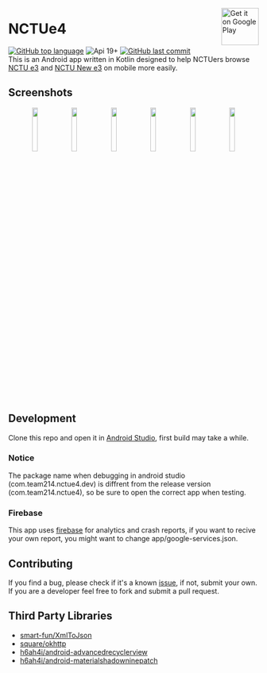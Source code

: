 <a href='https://play.google.com/store/apps/details?id=com.team214.nctue4&pcampaignid=MKT-Other-global-all-co-prtnr-py-PartBadge-Mar2515-1'><img alt='Get it on Google Play' src='https://play.google.com/intl/en_us/badges/images/generic/en_badge_web_generic.png' height="75px" align="right"/></a>
# NCTUe4
[![GitHub top language](https://img.shields.io/github/languages/top/summon528/nctue4.svg)](https://github.com/Summon528/NCTUe4)
![Api 19+](https://img.shields.io/badge/api-19%2b-blue.svg)
[![GitHub last commit](https://img.shields.io/github/last-commit/summon528/nctue4.svg)](https://github.com/Summon528/NCTUe4)  
This is an Android app written in Kotlin designed to help NCTUers browse [NCTU e3](https://dcpc.nctu.edu.tw/index.aspx) and [NCTU New e3](https://e3new.nctu.edu.tw/login/index.php) on mobile more easily.

## Screenshots
<p align="center">
<img src="https://lh3.googleusercontent.com/x96FDqdZaFG9_MNHLXXA-87rs2pmRBEpvlinsVsZm2hVNxJVgzMwqaW9l2SFjPRVsaI9=w10000-h10000" width="15%">
<img src="https://lh3.googleusercontent.com/QrAxeVF1sshWyYWws_6bQDm9hKVAYAwaEfM-3Ta92nJiSBNnZ9PMSIxICCY4rl4VOBVa=w10000-h10000" width="15%">
<img src="https://lh3.googleusercontent.com/hUVylp39aqISFK5mtT9QMpzxRhhktM6UtX2oyOLMn9SdY--xqbTb7xYgGDd9ktyET7s=w10000-h10000" width="15%">
<img src="https://lh3.googleusercontent.com/hkxd4QbeYtqG1ObF_x-MGfLSTQzoqgDUHPwN3XBJAVWTtnOzXtlY7sTknzEdqcCRKmo=w10000-h10000" width="15%">
<img src="https://lh3.googleusercontent.com/o9oYE_LCanEB0XlE4YOpvHqa6Hy7TjqELut4G0Orsl0wuXTIrgzxPrA8fpEPeiofdmI=w10000-h10000" width="15%">
<img src="https://lh3.googleusercontent.com/UGxTl_WkHBVXfNWHTmi0rMmEroXa4ZcYHRcBRGps4z0uGeNHzG165Ud3d11ZuHDb7v0=w10000-h10000" width="15%">
</p>

## Development
Clone this repo and open it in [Android Studio](https://developer.android.com/studio/index.html), first build may take a while.

### Notice
The package name when debugging in android studio (com.team214.nctue4.dev) is diffrent from the release version (com.team214.nctue4), so be sure to open the correct app when testing.

### Firebase
This app uses [firebase](http://firebase.google.com) for analytics and crash reports, if you want to recive your own report, you might want to change app/google-services.json.

## Contributing
If you find a bug, please check if it's a known [issue](https://github.com/Summon528/NCTUe4/issues), if not, submit your own.
If you are a developer feel free to fork and submit a pull request.

## Third Party Libraries
* [smart-fun/XmlToJson](https://github.com/smart-fun/XmlToJson)
* [square/okhttp](https://github.com/square/okhttp)
* [h6ah4i/android-advancedrecyclerview](https://github.com/h6ah4i/android-advancedrecyclerview)
* [h6ah4i/android-materialshadowninepatch](https://github.com/h6ah4i/android-materialshadowninepatch)
